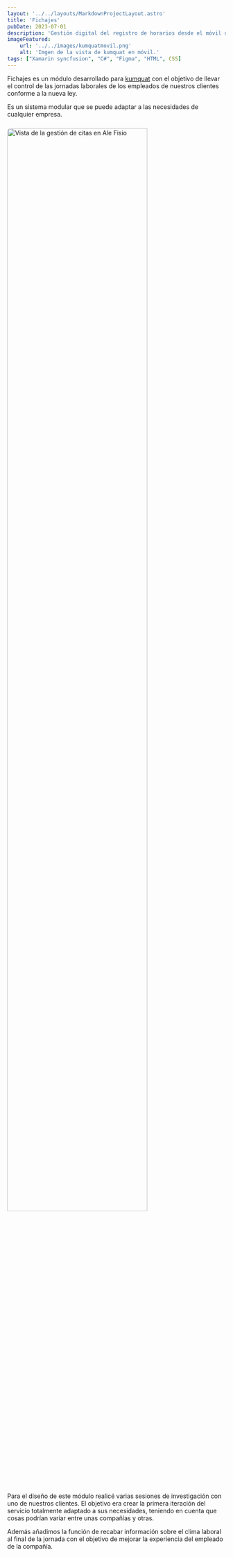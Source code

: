 ```yaml
---
layout: '../../layouts/MarkdownProjectLayout.astro'
title: 'Fichajes'
pubDate: 2023-07-01
description: 'Gestión digital del registro de horarios desde el móvil de cada empleado. Módulo diseñado para el ecosistema kumquat.'
imageFeatured:
    url: '../../images/kumquatmovil.png'
    alt: 'Imgen de la vista de kumquat en móvil.'
tags: ["Xamarin syncfusion", "C#", "Figma", "HTML", CSS]
---
```

Fichajes es un módulo desarrollado para <a href="/projects/kumquat" target="_blank">kumquat</a> con el objetivo de llevar el control de las jornadas laborales de los empleados de nuestros clientes conforme a la nueva ley.

Es un sistema modular que se puede adaptar a las necesidades de cualquier empresa.

<div class="flex justify-center items-center">
            <img src="/images/FigmaFichajes.png" width="80%" alt="Vista de la gestión de citas en Ale Fisio" class="imgmd">
</div>  

Para el diseño de este módulo realicé varias sesiones de investigación con uno de nuestros clientes. El objetivo era crear la primera iteración del servicio totalmente adaptado a sus necesidades, teniendo en cuenta que cosas podrían variar entre unas compañías y otras.

Además añadimos la función de recabar información sobre el clima laboral al final de la jornada con el objetivo de mejorar la experiencia del empleado de la compañía.


<style>
    .imgmd{
        border-radius: 0.5rem;
        margin-top: 2%;
        margin-bottom: 2%;
    }
</style>